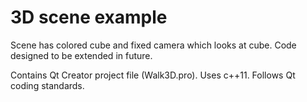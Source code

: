 3D scene example
=============

Scene has colored cube and fixed camera which looks at cube.
Code designed to be extended in future.

Contains Qt Creator project file (Walk3D.pro).
Uses c++11. Follows Qt coding standards.

